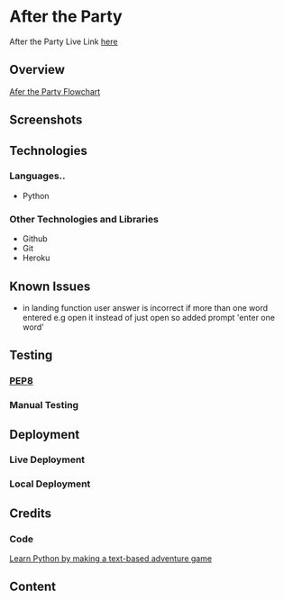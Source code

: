 # After the Party
After the Party Live Link [here](https://after-the-party.herokuapp.com/)
## Overview
[Afer the Party Flowchart](https://github.com/siobhanlgorman/After-the-Party/blob/main/documentation/After%20the%20party.png)
## Screenshots
## Technologies
### Languages.. 
  * Python
### Other Technologies and Libraries
* Github
* Git
* Heroku
## Known Issues

  * in landing function user answer is incorrect if more than one word entered e.g open it instead of just open so added prompt 'enter one word'
## Testing
### [PEP8](http://pep8online.com/)
### Manual Testing
## Deployment
### Live Deployment
### Local Deployment
## Credits
### Code
  [Learn Python by making a text-based adventure game](https://coding-grace-guide.readthedocs.io/en/latest/guide/lessonplans/beginners-python-text-based-adventure.html)
## Content